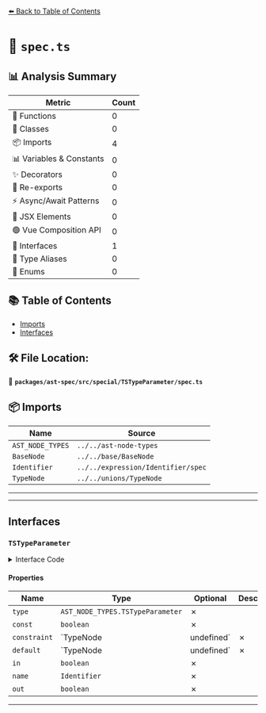 [⬅️ Back to Table of Contents](../../../../../index.md)

# 📄 `spec.ts`

## 📊 Analysis Summary

| Metric | Count |
|--------|-------|
| 🔧 Functions | 0 |
| 🧱 Classes | 0 |
| 📦 Imports | 4 |
| 📊 Variables & Constants | 0 |
| ✨ Decorators | 0 |
| 🔄 Re-exports | 0 |
| ⚡ Async/Await Patterns | 0 |
| 💠 JSX Elements | 0 |
| 🟢 Vue Composition API | 0 |
| 📐 Interfaces | 1 |
| 📑 Type Aliases | 0 |
| 🎯 Enums | 0 |

## 📚 Table of Contents

- [Imports](#imports)
- [Interfaces](#interfaces)

## 🛠️ File Location:
📂 **`packages/ast-spec/src/special/TSTypeParameter/spec.ts`**

## 📦 Imports

| Name | Source |
|------|--------|
| `AST_NODE_TYPES` | `../../ast-node-types` |
| `BaseNode` | `../../base/BaseNode` |
| `Identifier` | `../../expression/Identifier/spec` |
| `TypeNode` | `../../unions/TypeNode` |


---


---

## Interfaces

### `TSTypeParameter`

<details><summary>Interface Code</summary>

```ts
export interface TSTypeParameter extends BaseNode {
  type: AST_NODE_TYPES.TSTypeParameter;
  const: boolean;
  constraint: TypeNode | undefined;
  default: TypeNode | undefined;
  in: boolean;
  name: Identifier;
  out: boolean;
}
```
</details>

#### Properties

| Name | Type | Optional | Description |
|------|------|----------|-------------|
| `type` | `AST_NODE_TYPES.TSTypeParameter` | ✗ |  |
| `const` | `boolean` | ✗ |  |
| `constraint` | `TypeNode | undefined` | ✗ |  |
| `default` | `TypeNode | undefined` | ✗ |  |
| `in` | `boolean` | ✗ |  |
| `name` | `Identifier` | ✗ |  |
| `out` | `boolean` | ✗ |  |


---